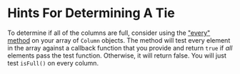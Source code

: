 # Hints For Determining A Tie

To determine if all of the columns are full, consider using the ["every" method]
on your array of `Column` objects. The method will test every element in the
array against a callback function that you provide and return `true` if _all_
elements pass the test function. Otherwise, it will return false. You will just
test `isFull()` on every column.

["every" method]: https://developer.mozilla.org/en-US/docs/Web/JavaScript/Reference/Global_Objects/Array/every

